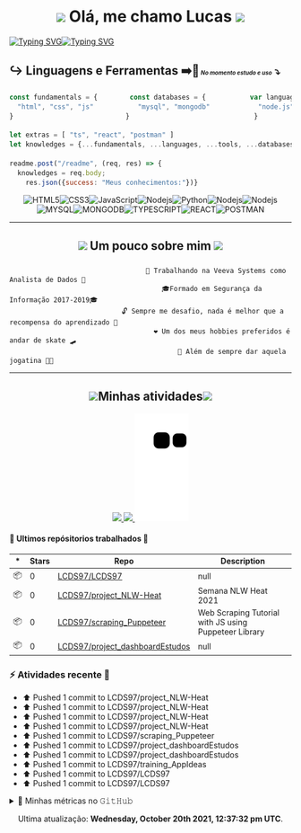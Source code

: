 <h1 align="center"><img src="https://media.giphy.com/media/WVFWzoOoSPO26BiXuu/giphy.gif" width="50"> Olá, me chamo Lucas <img src="https://media.giphy.com/media/ReWGiCNvI4dNoE4dE7/giphy.gif" width="50"></h1>

[![Typing SVG](https://readme-typing-svg.herokuapp.com?lines=%7C+Entusiasta+Programador+Back-End)](https://git.io/typing-svg)[![Typing SVG](https://readme-typing-svg.herokuapp.com?lines=%7C+Me+descobrindo+no+Front-End+%7C)](https://git.io/typing-svg)
## ↪️ __Linguagens__ e __Ferramentas__   ➡️🔄<font size=1> _No momento estudo e uso_</font><font size=4> ⤵️</font>


```js
const fundamentals = {        const databases = {           var languages = {          let tools = {
  "html", "css", "js"           "mysql", "mongodb"            "node.js", "python"        "npm", "yarn"
}                            }                               }                          }    
                  
let extras = [ "ts", "react", "postman" ]
let knowledges = {...fundamentals, ...languages, ...tools, ...databases, ...extras}

readme.post("/readme", (req, res) => {
  knowledges = req.body;
    res.json({success: "Meus conhecimentos:"})}                
```
<div align="center">

![HTML5](https://img.shields.io/badge/-HTML5-E34F26?style=flat-square&logo=html5&logoColor=white)![CSS3](https://img.shields.io/badge/-CSS3-1572B6?style=flat-square&logo=css3)![JavaScript](https://img.shields.io/badge/-JavaScript-black?style=flat-square&logo=javascript)![Nodejs](https://img.shields.io/badge/-Nodejs-339933?style=flat-square&logo=Node.js&logoColor=white)![Python](https://img.shields.io/badge/Python-14354C?style=flat-square&logo=python&logoColor=white)![Nodejs](https://img.shields.io/badge/-Npm-black?style=flat-square&logo=Npm&logoColor=black)![Nodejs](https://img.shields.io/badge/-Yarn-blue?style=flat-square&logo=Yarn&logoColor=black)![MYSQL](https://img.shields.io/badge/MySQL-00000F?flat-square&logo=mysql&logoColor=white)![MONGODB](https://img.shields.io/badge/MongoDB-4EA94B?style=flat-square&logo=mongodb&logoColor=white)![TYPESCRIPT](https://img.shields.io/badge/TypeScript%20-%23007ACC.svg?logo=typescript&logoColor=white)![REACT](https://img.shields.io/badge/React%20-%2320232a.svg?logo=react&logoColor=%2361DAFB)![POSTMAN](https://img.shields.io/badge/Postman-FF6C37?logo=postman&logoColor=white)

</div>
<hr>
<h2 align="center"><img src="https://media.giphy.com/media/h4aDtVysyWvdfRsBAq/giphy.gif" width="50"> Um pouco sobre mim <img src="https://media.giphy.com/media/UouuIQXT1NJ2Mc3lW2/giphy.gif" width="50"></h2>




###
                                      🔭 Trabalhando na Veeva Systems como Analista de Dados 🔭
                                          🎓Formado em Segurança da Informação 2017-2019🎓
                                🔓 Sempre me desafio, nada é melhor que a recompensa do aprendizado 🔑
                                        ❤️ Um dos meus hobbies preferidos é andar de skate 🛹
                                              🏃 Além de sempre dar aquela jogatina 👨‍💻 
                                  
                                          

<hr>

<h2 align="center"><img src="https://media.giphy.com/media/U4q3ag4oAN37cEodFB/giphy.gif" width="50">Minhas atividades<img src="https://media.giphy.com/media/U4q3ag4oAN37cEodFB/giphy.gif" width="50"></h2>

<p align="center">
<a href="https://github.com/DenverCoder1/github-readme-streak-stats">
<img src="https://github-readme-streak-stats.herokuapp.com?user=LCDS97&theme=tokyonight&hide_border=true" />
</a>
  <a href="https://wakatime.com/@lcds97">
  <img src="https://github-readme-stats.vercel.app/api/wakatime?username=lcds97&theme=tokyonight"/>
</a>
<a href="#"><img src="https://github.com/LCDS97/LCDS97/blob/output/github-contribution-grid-snake.svg" />
  </a>
</p>
<!--<a href="https://github.com/lcds97/">
  <img align="left" src="https://github-readme-stats.vercel.app/api/top-langs/?username=lcds97&langs_count=5&theme=tokyonight&layout=compact&include_all_commits=true" width=400/>
</a>

<a href="https://wakatime.com/@lcds97">
  <img src="https://github-readme-stats.vercel.app/api/top-langs/?username=lcds97&hide=powershell,batchfile,tex,php&layout=compact&theme=tokyonight&include_all_commits=false"
</a>
<a href="https://github.com/lcds97/">
  <img align="right" src="https://github-readme-stats.vercel.app/api?username=lcds97&show_icons=true&theme=jolly&hide=contribs,issues,stars" width=300 />
</a> -->


#### 🤩 Ultimos repósitorios trabalhados 🤩

|*|Stars|Repo|Description|
|---|---|---|---|
| 📦 | 0 | [LCDS97/LCDS97](https://github.com/LCDS97/LCDS97) | null |
| 📦 | 0 | [LCDS97/project_NLW-Heat](https://github.com/LCDS97/project_NLW-Heat) | Semana NLW Heat 2021 |
| 📦 | 0 | [LCDS97/scraping_Puppeteer](https://github.com/LCDS97/scraping_Puppeteer) | Web Scraping Tutorial with JS using Puppeteer Library |
| 📦 | 0 | [LCDS97/project_dashboardEstudos](https://github.com/LCDS97/project_dashboardEstudos) | null |


### :zap: Atividades recente 👀


* ⬆️ Pushed 1 commit to LCDS97/project_NLW-Heat
* ⬆️ Pushed 1 commit to LCDS97/project_NLW-Heat
* ⬆️ Pushed 1 commit to LCDS97/project_NLW-Heat
* ⬆️ Pushed 1 commit to LCDS97/project_NLW-Heat
* ⬆️ Pushed 1 commit to LCDS97/scraping_Puppeteer
* ⬆️ Pushed 1 commit to LCDS97/project_dashboardEstudos
* ⬆️ Pushed 1 commit to LCDS97/project_dashboardEstudos
* ⬆️ Pushed 1 commit to LCDS97/training_AppIdeas
* ⬆️ Pushed 1 commit to LCDS97/LCDS97
* ⬆️ Pushed 1 commit to LCDS97/LCDS97

<details>
  <summary>🔔 Minhas métricas no 𝙶𝚒𝚝𝙷𝚞𝚋 </summary>

![Metrics](https://metrics.lecoq.io/LCDS97?template=classic&config.timezone=America%2FSao_Paulo)

</details>

<p align="center"> Ultima atualização: <b>Wednesday, October 20th 2021, 12:37:32 pm UTC</b>. </p>

<!--
**LCDS97/LCDS97** is a ✨ _special_ ✨ repository because its `README.md` (this file) appears on your GitHub profile.

Here are some ideas to get you started:

- 🔭 I’m currently working on ...
- 🌱 I’m currently learning ...
- 👯 I’m looking to collaborate on ...
- 🤔 I’m looking for help with ...
- 💬 Ask me about ...
- 📫 How to reach me: ...
- 😄 Pronouns: ...
- ⚡ Fun fact: ...
-->
